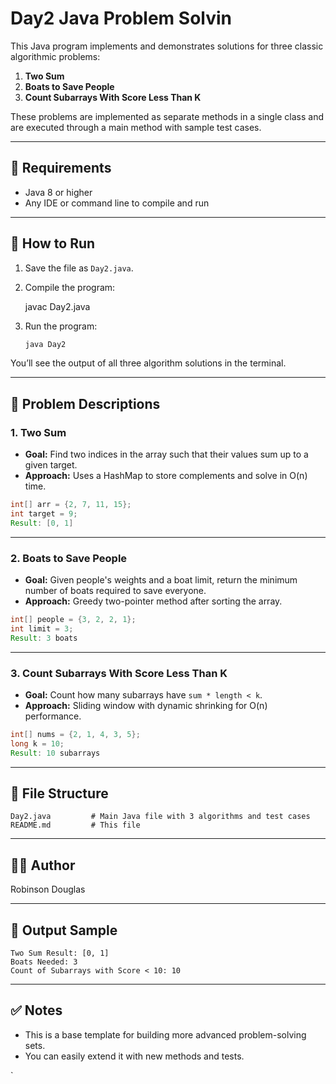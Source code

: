 # Day2 Java Problem Solvin

This Java program implements and demonstrates solutions for three classic algorithmic problems:

1. **Two Sum**
2. **Boats to Save People**
3. **Count Subarrays With Score Less Than K**

These problems are implemented as separate methods in a single class and are executed through a main method with sample test cases.

---

## 🔧 Requirements

- Java 8 or higher
- Any IDE or command line to compile and run

---

## 🚀 How to Run

1. Save the file as `Day2.java`.
2. Compile the program:

  
   javac Day2.java

3. Run the program:

   ```bash
   java Day2
   ```

You’ll see the output of all three algorithm solutions in the terminal.

---

## 🧠 Problem Descriptions

### 1. Two Sum

* **Goal:** Find two indices in the array such that their values sum up to a given target.
* **Approach:** Uses a HashMap to store complements and solve in O(n) time.

```java
int[] arr = {2, 7, 11, 15};
int target = 9;
Result: [0, 1]
```

---

### 2. Boats to Save People

* **Goal:** Given people's weights and a boat limit, return the minimum number of boats required to save everyone.
* **Approach:** Greedy two-pointer method after sorting the array.

```java
int[] people = {3, 2, 2, 1};
int limit = 3;
Result: 3 boats
```

---

### 3. Count Subarrays With Score Less Than K

* **Goal:** Count how many subarrays have `sum * length < k`.
* **Approach:** Sliding window with dynamic shrinking for O(n) performance.

```java
int[] nums = {2, 1, 4, 3, 5};
long k = 10;
Result: 10 subarrays
```

---

## 📁 File Structure

```
Day2.java         # Main Java file with 3 algorithms and test cases
README.md         # This file
```

---

## 👨‍💻 Author

Robinson Douglas

---

## 🏁 Output Sample

```
Two Sum Result: [0, 1]
Boats Needed: 3
Count of Subarrays with Score < 10: 10
```

---

## ✅ Notes

* This is a base template for building more advanced problem-solving sets.
* You can easily extend it with new methods and tests.

`
